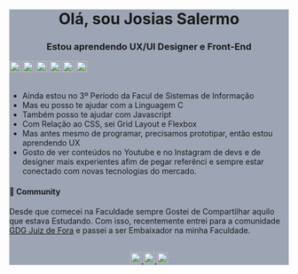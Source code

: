<div style="background-color:#9da5b4;">
    <h1 align = "center"> Olá, sou Josias Salermo </h1>
    <h3 align = "center"> Estou aprendendo UX/UI Designer e Front-End </h3>
    <div>
        <span>
            <img src="https://devicons.github.io/devicon/devicon.git/icons/c/c-original.svg"
            alt="c" width="20" height="20"/>
        </span>
        <span>
            <img src="https://devicons.github.io/devicon/devicon.git/icons/html5/html5-original-wordmark.svg"
            alt="html5" width="20" height="20"/>
        </span>
        <span>
            <img src="https://devicons.github.io/devicon/devicon.git/icons/css3/css3-original-wordmark.svg"
            alt="css3" width="20" height="20"/>
        </span>
        <span>
            <img src="https://devicons.github.io/devicon/devicon.git/icons/javascript/javascript-original.svg"
            alt="javascript" width="20" height="20"/>
        </span>
        <span>
            <img src="https://www.vectorlogo.zone/logos/git-scm/git-scm-icon.svg"
            alt="git" width="20" height="20"/>
        </span>
        <span>
            <img src="https://www.vectorlogo.zone/logos/figma/figma-icon.svg"
            alt="figma" width="20" height="20"/>
        </span>
    </div>
    <br>
    <ul>
        <li>Ainda estou no 3º Período da Facul de Sistemas de Informação</li>
        <li>Mas eu posso te ajudar com a Linguagem C</li>
        <li>Também posso te ajudar com Javascript</li>
        <li>Com Relação ao CSS, sei Grid Layout e Flexbox</li>
        <li>Mas antes mesmo de programar, precisamos prototipar, então estou aprendendo UX</li>
        <li>Gosto de ver conteúdos no Youtube e no Instagram de devs e de designer mais experientes afim de pegar referênci e sempre estar conectado com novas tecnologias do mercado.</li>
    </ul>
    <h4> 🚀 Community </h4>
    <p>Desde que comecei na Faculdade sempre Gostei de Compartilhar aquilo que estava Estudando.  
    Com isso, recentemente entrei para a comunidade <a href="https://gdgjf.github.io/">GDG Juiz de Fora</a> e passei a ser Embaixador na minha Faculdade.
    </p>
    <br/>
    <div align="center">
        <span>
            <a href="https://www.linkedin.com/in/josias-salermo/" target="_blank">
            <img src="https://cdn.jsdelivr.net/npm/simple-icons@3.0.1/icons/linkedin.svg" width=20>            
        </a>
        </span>
        <span>
            <a href="https://instagram.com/josias.salermo" target="_blank">
            <img src="https://cdn.jsdelivr.net/npm/simple-icons@3.0.1/icons/instagram.svg" width=20>
            </a>
        </span>
        <span>
            <a href="https://www.behance.net/josias_salermo" target="_blank">
            <img src="https://cdn.jsdelivr.net/npm/simple-icons@3.0.1/icons/behance.svg" width=20>
            </a>
        </span>
    </div>
</div>

